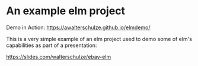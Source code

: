 # An example elm project

Demo in Action: https://awalterschulze.github.io/elmdemo/

This is a very simple example of an elm project used to demo some of elm's capabilities as part of a presentation:

https://slides.com/walterschulze/ebay-elm
